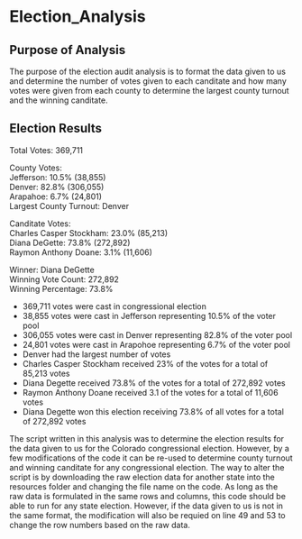 # Election_Analysis

## Purpose of Analysis
The purpose of the election audit analysis is to format the data given to us and determine the number of votes given to each canditate and how many votes were given from each county to determine the largest county turnout and the winning canditate. 

## Election Results
Total Votes: 369,711

County Votes:\
Jefferson: 10.5% (38,855)\
Denver: 82.8% (306,055)\
Arapahoe: 6.7% (24,801)\
Largest County Turnout: Denver

Canditate Votes:\
Charles Casper Stockham: 23.0% (85,213)\
Diana DeGette: 73.8% (272,892)\
Raymon Anthony Doane: 3.1% (11,606)

Winner: Diana DeGette\
Winning Vote Count: 272,892\
Winning Percentage: 73.8%

- 369,711 votes were cast in congressional election
- 38,855 votes were cast in Jefferson representing 10.5% of the voter pool
- 306,055 votes were cast in Denver representing 82.8% of the voter pool
- 24,801 votes were cast in Arapohoe representing 6.7% of the voter pool
- Denver had the largest number of votes
- Charles Casper Stockham received 23% of the votes for a total of 85,213 votes
- Diana Degette received 73.8% of the votes for a total of 272,892 votes
- Raymon Anthony Doane received 3.1 of the votes for a total of 11,606 votes
- Diana Degette won this election receiving 73.8% of all votes for a total of 272,892 votes

The script written in this analysis was to determine the election results for the data given to us for the Colorado congressional election. However, by a few modifications of the code it can be re-used to determine county turnout and winning canditate for any congressional election. The way to alter the script is by downloading the raw election data for another state into the resources folder and changing the file name on the code. As long as the raw data is formulated in the same rows and columns, this code should be able to run for any state election. However, if the data given to us is not in the same format, the modification will also be requied on line 49 and 53 to change the row numbers based on the raw data.
